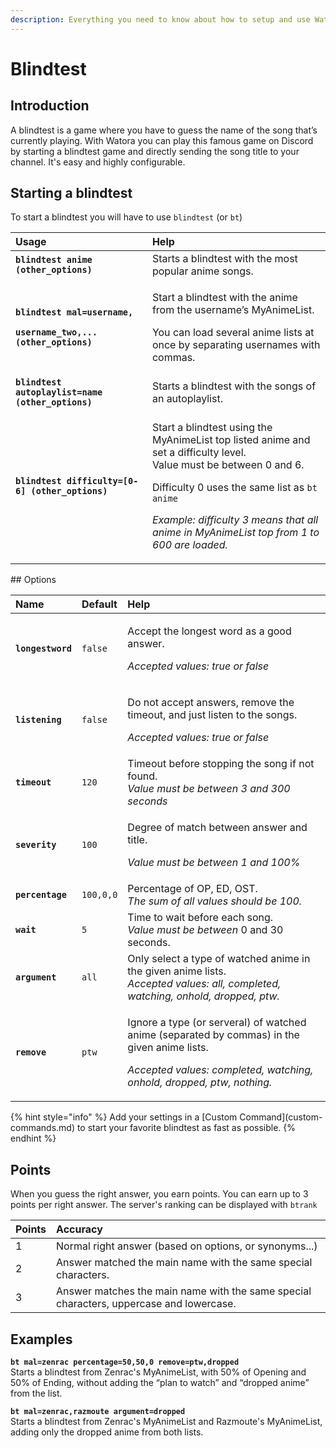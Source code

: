 ```yaml
---
description: Everything you need to know about how to setup and use Watora's blindtest.
---
```


# Blindtest

## Introduction

A blindtest is a game where you have to guess the name of the song that’s currently playing. With Watora you can play this famous game on Discord by starting a blindtest game and directly sending the song title to your channel. It's easy and highly configurable.

## Starting a blindtest

To start a blindtest you will have to use `blindtest` \(or `bt`\)

<table>
  <thead>
    <tr>
      <th style="text-align:left">Usage</th>
      <th style="text-align:left">Help</th>
    </tr>
  </thead>
  <tbody>
    <tr>
      <td style="text-align:left"><b><code>blindtest anime (other_options)</code></b>
      </td>
      <td style="text-align:left">Starts a blindtest with the most popular anime songs.</td>
    </tr>
    <tr>
      <td style="text-align:left">
        <p><b><code>blindtest mal=username,</code></b>
        </p>
        <p><b><code>username_two,... (other_options)</code></b>
        </p>
      </td>
      <td style="text-align:left">
        <p>Start a blindtest with the anime from the username’s MyAnimeList.</p>
        <p>You can load several anime lists at once by separating usernames with
          commas.</p>
      </td>
    </tr>
    <tr>
      <td style="text-align:left"><b><code>blindtest autoplaylist=name (other_options)</code></b>
      </td>
      <td style="text-align:left">Starts a blindtest with the songs of an autoplaylist.</td>
    </tr>
    <tr>
      <td style="text-align:left"><b><code>blindtest difficulty=[0-6] (other_options)</code></b>
      </td>
      <td style="text-align:left">
        <p>Start a blindtest using the MyAnimeList top listed anime and set a 
          difficulty level.
          <br />Value must be between 0 and 6.</p>
        <p>Difficulty 0 uses the same list as <code>bt anime</code></p>
        <p><em>Example: difficulty 3 means that all anime in MyAnimeList top from 1 to 600 are loaded.</em>
        </p>
      </td>
    </tr>
  </tbody>
</table>## Options

<table>
  <thead>
    <tr>
      <th style="text-align:left">Name</th>
      <th style="text-align:left">Default</th>
      <th style="text-align:left">Help</th>
    </tr>
  </thead>
  <tbody>
    <tr>
      <td style="text-align:left"><b><code>longestword</code></b>
      </td>
      <td style="text-align:left"><code>false</code>
      </td>
      <td style="text-align:left">
        <p>Accept the longest word as a good answer.</p>
        <p><em>Accepted values: true or false</em>
        </p>
      </td>
    </tr>
    <tr>
      <td style="text-align:left"><b><code>listening</code></b>
      </td>
      <td style="text-align:left"><code>false</code>
      </td>
      <td style="text-align:left">
        <p>Do not accept answers, remove the timeout, and just listen to the songs.</p>
        <p><em>Accepted values: true or false</em>
        </p>
      </td>
    </tr>
    <tr>
      <td style="text-align:left"><b><code>timeout</code></b>
      </td>
      <td style="text-align:left"><code>120</code>
      </td>
      <td style="text-align:left">Timeout before stopping the song if not found.
        <br /><em>Value must be between 3 and 300 seconds</em>
      </td>
    </tr>
    <tr>
      <td style="text-align:left"><b><code>severity</code></b>
      </td>
      <td style="text-align:left"><code>100</code>
      </td>
      <td style="text-align:left">
        <p>Degree of match between answer and title.</p>
        <p><em>Value must be between 1 and 100%</em>
        </p>
      </td>
    </tr>
    <tr>
      <td style="text-align:left"><b><code>percentage</code></b>
      </td>
      <td style="text-align:left"><code>100,0,0</code>
      </td>
      <td style="text-align:left">Percentage of OP, ED, OST.
        <br /><em>The sum of all values should be 100.</em>
      </td>
    </tr>
    <tr>
      <td style="text-align:left"><b><code>wait</code></b>
      </td>
      <td style="text-align:left"><code>5</code>
      </td>
      <td style="text-align:left">Time to wait before each song.
        <br /><em>Value must be between</em> 0 and 30 seconds.</td>
    </tr>
    <tr>
      <td style="text-align:left"><b><code>argument</code></b>
      </td>
      <td style="text-align:left"><code>all</code>
      </td>
      <td style="text-align:left">Only select a type of watched anime in the given anime lists.
        <br /><em>Accepted values: all, completed, watching, onhold, dropped, ptw.</em>
      </td>
    </tr>
    <tr>
      <td style="text-align:left"><b><code>remove</code></b>
      </td>
      <td style="text-align:left"><code>ptw</code>
      </td>
      <td style="text-align:left">
        <p>Ignore a type (or serveral) of watched anime (separated by commas) in
          the given anime lists.</p>
        <p><em>Accepted values: completed, watching, onhold, dropped, ptw, nothing.</em>
        </p>
      </td>
    </tr>
  </tbody>
</table>{% hint style="info" %}
Add your settings in a [Custom Command](custom-commands.md) to start your favorite blindtest as fast as possible.
{% endhint %}

## Points

When you guess the right answer, you earn points. You can earn up to 3 points per right answer. The server's ranking can be displayed with `btrank`

| Points | Accuracy |
| :--- | :--- |
| 1 | Normal right answer \(based on options, or synonyms...\) |
| 2 | Answer matched the main name with the same special characters. |
| 3 | Answer matches the main name with the same special characters, uppercase and lowercase. |

## Examples

**`bt mal=zenrac percentage=50,50,0 remove=ptw,dropped`**  
Starts a blindtest from Zenrac's MyAnimeList, with 50% of Opening and 50% of Ending, without adding the “plan to watch” and “dropped anime” from the list.  


**`bt mal=zenrac,razmoute argument=dropped`**  
Starts a blindtest from Zenrac's MyAnimeList and Razmoute's MyAnimeList, adding only the dropped anime from both lists.

